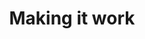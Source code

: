 ---
pid: PT163
title: Making it work
location_transcription: FDR Park
zipcode: 
outside_phl: 
neighborhood: 
age: '65'
age_range: 60-69
instagram: 
image_file_name: PT_163.jpg
proposal_transcription: "#NAME?"
topic: Industrial
topic_summary: '0'
type: Other No Form
keywords_other: 
credit: Mike Wroncki
image_labels: Construction worker
twitter: 
facebook: 
permalink: "/monuments/pt163/"
layout: item-page
---